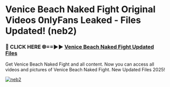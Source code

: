 # Venice Beach Naked Fight Original Videos 0nlyFans Leaked - Files Updated! (neb2)

<h3>🔴 CLICK HERE 🌐==►► <a href="https://tinyurl.com/up5wt9bj" rel="nofollow">Venice Beach Naked Fight Updated Files</a></h3>

Get Venice Beach Naked Fight and all content. Now you can access all videos and pictures of Venice Beach Naked Fight. New Updated Files 2025!

[![neb2](https://i.imgur.com/ABiUzMV.gif)](https://tinyurl.com/up5wt9bj)
